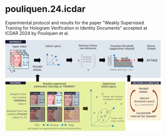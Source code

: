 # pouliquen.24.icdar
Experimental protocol and results for the paper "Weakly Supervised Training for Hologram Verification in Identity Documents" accepted at ICDAR 2024 by Pouliquen et al.

![Weakly Supervised Training pipeline](data/figures/weakly_supervised_method_pipeline.svg)